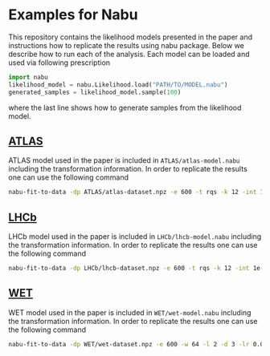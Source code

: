 # Examples for Nabu

This repository contains the likelihood models presented in the paper and instructions how to replicate the results using nabu package. Below we describe how to run each of the analysis. Each model can be loaded and used via following prescription

```python
import nabu
likelihood_model = nabu.Likelihood.load("PATH/TO/MODEL.nabu")
generated_samples = likelihood_model.sample(100)
```

where the last line shows how to generate samples from the likelihood model.

## [ATLAS](https://inspirehep.net/literature/2791852)

ATLAS model used in the paper is included in `ATLAS/atlas-model.nabu` including the transformation information. In order to replicate the results one can use the following command

```bash
nabu-fit-to-data -dp ATLAS/atlas-dataset.npz -e 600 -t rqs -k 12 -int 1e-6 1 -tfrac 0.2990332256 -w 512 -l 8 -d 1 -perm random -lr 0.01 -mlr 1.0e-06
```

## [LHCb](https://lhcbproject.web.cern.ch/Publications/LHCbProjectPublic/LHCb-PAPER-2020-025.html)

LHCb model used in the paper is included in `LHCb/lhcb-model.nabu` including the transformation information. In order to replicate the results one can use the following command

```bash
nabu-fit-to-data -dp LHCb/lhcb-dataset.npz -e 600 -t rqs -k 12 -int 1e-6 1 -w 64 -l 8 -d 2 -lr 0.001 -mlr 1.0e-08
```

## [WET](http://dx.doi.org/10.5281/zenodo.8027015)

WET model used in the paper is included in `WET/wet-model.nabu` including the transformation information. In order to replicate the results one can use the following command

```bash
nabu-fit-to-data -dp WET/wet-dataset.npz -e 600 -w 64 -l 2 -d 3 -lr 0.001 -mlr 0.0001
```

